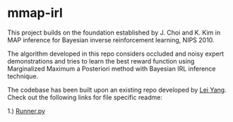 # mmap-irl

This project builds on the foundation established by J. Choi and K. Kim in MAP inference for Bayesian inverse reinforcement learning, NIPS 2010.

The algorithm developed in this repo considers occluded and noisy expert demonstrations and tries to learn the best reward function using Marginalized Maximum a Posteriori method with Bayesian IRL inference technique.

The codebase has been built upon an existing repo developed by [Lei Yang](https://github.com/yl-1993/SpectralMEIRL). Check out the following links for file specific readme:

1.) [Runner.py]()
